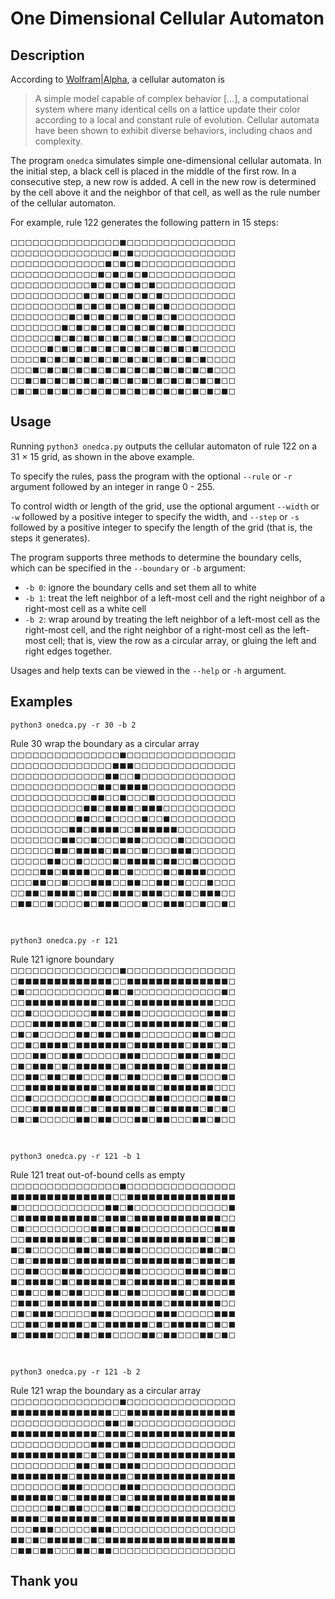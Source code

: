 # One Dimensional Cellular Automaton 

## Description 
According to [Wolfram|Alpha](https://www.wolframalpha.com/examples/science-and-technology/computational-sciences/cellular-automata), a cellular automaton is 
> A simple model capable of complex behavior [...], a computational system where many identical cells on a lattice update their color according to a local and constant rule of evolution. Cellular automata have been shown to exhibit diverse behaviors, including chaos and complexity. 

The program `onedca` simulates simple one-dimensional cellular automata. In the initial step, a black cell is placed in the middle of the first row. In a consecutive step, a new row is added. A cell in the new row is determined by the cell above it and the neighbor of that cell, as well as the rule number of the cellular automaton. 

For example, rule 122 generates the following pattern in 15 steps: 

◻◻◻◻◻◻◻◻◻◻◻◻◻◻◻◼◻◻◻◻◻◻◻◻◻◻◻◻◻◻◻\
◻◻◻◻◻◻◻◻◻◻◻◻◻◻◼◻◼◻◻◻◻◻◻◻◻◻◻◻◻◻◻\
◻◻◻◻◻◻◻◻◻◻◻◻◻◼◻◼◻◼◻◻◻◻◻◻◻◻◻◻◻◻◻\
◻◻◻◻◻◻◻◻◻◻◻◻◼◻◼◻◼◻◼◻◻◻◻◻◻◻◻◻◻◻◻\
◻◻◻◻◻◻◻◻◻◻◻◼◻◼◻◼◻◼◻◼◻◻◻◻◻◻◻◻◻◻◻\
◻◻◻◻◻◻◻◻◻◻◼◻◼◻◼◻◼◻◼◻◼◻◻◻◻◻◻◻◻◻◻\
◻◻◻◻◻◻◻◻◻◼◻◼◻◼◻◼◻◼◻◼◻◼◻◻◻◻◻◻◻◻◻\
◻◻◻◻◻◻◻◻◼◻◼◻◼◻◼◻◼◻◼◻◼◻◼◻◻◻◻◻◻◻◻\
◻◻◻◻◻◻◻◼◻◼◻◼◻◼◻◼◻◼◻◼◻◼◻◼◻◻◻◻◻◻◻\
◻◻◻◻◻◻◼◻◼◻◼◻◼◻◼◻◼◻◼◻◼◻◼◻◼◻◻◻◻◻◻\
◻◻◻◻◻◼◻◼◻◼◻◼◻◼◻◼◻◼◻◼◻◼◻◼◻◼◻◻◻◻◻\
◻◻◻◻◼◻◼◻◼◻◼◻◼◻◼◻◼◻◼◻◼◻◼◻◼◻◼◻◻◻◻\
◻◻◻◼◻◼◻◼◻◼◻◼◻◼◻◼◻◼◻◼◻◼◻◼◻◼◻◼◻◻◻\
◻◻◼◻◼◻◼◻◼◻◼◻◼◻◼◻◼◻◼◻◼◻◼◻◼◻◼◻◼◻◻\
◻◼◻◼◻◼◻◼◻◼◻◼◻◼◻◼◻◼◻◼◻◼◻◼◻◼◻◼◻◼◻


## Usage 
Running `python3 onedca.py` outputs the cellular automaton of rule 122 on a 31 × 15 grid, as shown in the above example. 

To specify the rules, pass the program with the optional `--rule` or `-r` argument followed by an integer in range 0 - 255. 

To control width or length of the grid, use the optional argument `--width` or `-w` followed by a positive integer to specify the width, and `--step` or `-s` followed by a positive integer to specify the length of the grid (that is, the steps it generates). 

The program supports three methods to determine the boundary cells, which can be specified in the `--boundary` or `-b` argument: 

- `-b 0`: ignore the boundary cells and set them all to white  
- `-b 1`: treat the left neighbor of a left-most cell and the right neighbor of a right-most cell as a white cell
- `-b 2`: wrap around by treating the left neighbor of a left-most cell as the right-most cell, and the right neighbor of a right-most cell as the left-most cell; that is, view the row as a circular array, or gluing the left and right edges together. 

Usages and help texts can be viewed in the `--help` or `-h` argument. 

## Examples 

```
python3 onedca.py -r 30 -b 2
```

Rule 30     wrap the boundary as a circular array\
◻◻◻◻◻◻◻◻◻◻◻◻◻◻◻◼◻◻◻◻◻◻◻◻◻◻◻◻◻◻◻\
◻◻◻◻◻◻◻◻◻◻◻◻◻◻◼◼◼◻◻◻◻◻◻◻◻◻◻◻◻◻◻\
◻◻◻◻◻◻◻◻◻◻◻◻◻◼◼◻◻◼◻◻◻◻◻◻◻◻◻◻◻◻◻\
◻◻◻◻◻◻◻◻◻◻◻◻◼◼◻◼◼◼◼◻◻◻◻◻◻◻◻◻◻◻◻\
◻◻◻◻◻◻◻◻◻◻◻◼◼◻◻◼◻◻◻◼◻◻◻◻◻◻◻◻◻◻◻\
◻◻◻◻◻◻◻◻◻◻◼◼◻◼◼◼◼◻◼◼◼◻◻◻◻◻◻◻◻◻◻\
◻◻◻◻◻◻◻◻◻◼◼◻◻◼◻◻◻◻◼◻◻◼◻◻◻◻◻◻◻◻◻\
◻◻◻◻◻◻◻◻◼◼◻◼◼◼◼◻◻◼◼◼◼◼◼◻◻◻◻◻◻◻◻\
◻◻◻◻◻◻◻◼◼◻◻◼◻◻◻◼◼◼◻◻◻◻◻◼◻◻◻◻◻◻◻\
◻◻◻◻◻◻◼◼◻◼◼◼◼◻◼◼◻◻◼◻◻◻◼◼◼◻◻◻◻◻◻\
◻◻◻◻◻◼◼◻◻◼◻◻◻◻◼◻◼◼◼◼◻◼◼◻◻◼◻◻◻◻◻\
◻◻◻◻◼◼◻◼◼◼◼◻◻◼◼◻◼◻◻◻◻◼◻◼◼◼◼◻◻◻◻\
◻◻◻◼◼◻◻◼◻◻◻◼◼◼◻◻◼◼◻◻◼◼◻◼◻◻◻◼◻◻◻\
◻◻◼◼◻◼◼◼◼◻◼◼◻◻◼◼◼◻◼◼◼◻◻◼◼◻◼◼◼◻◻\
◻◼◼◻◻◼◻◻◻◻◼◻◼◼◼◻◻◻◼◻◻◼◼◼◻◻◼◻◻◼◻

<br/>

```
python3 onedca.py -r 121
```

Rule 121     ignore boundary\
◻◻◻◻◻◻◻◻◻◻◻◻◻◻◻◼◻◻◻◻◻◻◻◻◻◻◻◻◻◻◻\
◻◼◼◼◼◼◼◼◼◼◼◼◼◼◻◻◼◼◼◼◼◼◼◼◼◼◼◼◼◼◻\
◻◼◻◻◻◻◻◻◻◻◻◻◻◼◼◻◼◻◻◻◻◻◻◻◻◻◻◻◻◼◻\
◻◻◼◼◼◼◼◼◼◼◼◼◻◼◼◼◻◼◼◼◼◼◼◼◼◼◼◼◻◻◻\
◻◻◼◻◻◻◻◻◻◻◻◼◼◼◻◼◼◼◻◻◻◻◻◻◻◻◻◼◼◼◻\
◻◻◻◼◼◼◼◼◼◼◻◼◻◼◼◼◻◼◼◼◼◼◼◼◼◼◻◼◻◼◻\
◻◼◻◼◻◻◻◻◻◼◼◻◼◼◻◼◼◼◻◻◻◻◻◻◻◼◼◻◼◻◻\
◻◻◼◻◼◼◼◼◻◼◼◼◼◼◼◼◻◼◼◼◼◼◼◼◻◼◼◼◻◼◻\
◻◻◻◼◼◻◻◼◼◼◻◻◻◻◻◼◼◼◻◻◻◻◻◼◼◼◻◼◼◻◻\
◻◼◻◼◼◼◻◼◻◼◼◼◼◼◻◼◻◼◼◼◼◼◻◼◻◼◼◼◼◼◻\
◻◻◼◼◻◼◼◻◼◼◻◻◻◼◼◻◼◼◻◻◻◼◼◻◼◼◻◻◻◼◻\
◻◻◼◼◼◼◼◼◼◼◼◼◻◼◼◼◼◼◼◼◻◼◼◼◼◼◼◼◻◻◻\
◻◻◼◻◻◻◻◻◻◻◻◼◼◼◻◻◻◻◻◼◼◼◻◻◻◻◻◼◼◼◻\
◻◻◻◼◼◼◼◼◼◼◻◼◻◼◼◼◼◼◻◼◻◼◼◼◼◼◻◼◻◼◻\
◻◼◻◼◻◻◻◻◻◼◼◻◼◼◻◻◻◼◼◻◼◼◻◻◻◼◼◻◼◻◻

<br/>

```
python3 onedca.py -r 121 -b 1
```

Rule 121     treat out-of-bound cells as empty\
◻◻◻◻◻◻◻◻◻◻◻◻◻◻◻◼◻◻◻◻◻◻◻◻◻◻◻◻◻◻◻\
◼◼◼◼◼◼◼◼◼◼◼◼◼◼◻◻◼◼◼◼◼◼◼◼◼◼◼◼◼◼◼\
◼◻◻◻◻◻◻◻◻◻◻◻◻◼◼◻◼◻◻◻◻◻◻◻◻◻◻◻◻◻◼\
◻◼◼◼◼◼◼◼◼◼◼◼◻◼◼◼◻◼◼◼◼◼◼◼◼◼◼◼◼◻◻\
◻◼◻◻◻◻◻◻◻◻◻◼◼◼◻◼◼◼◻◻◻◻◻◻◻◻◻◻◼◼◼\
◻◻◼◼◼◼◼◼◼◼◻◼◻◼◼◼◻◼◼◼◼◼◼◼◼◼◼◻◼◻◼\
◼◻◼◻◻◻◻◻◻◼◼◻◼◼◻◼◼◼◻◻◻◻◻◻◻◻◼◼◻◼◻\
◻◼◻◼◼◼◼◼◻◼◼◼◼◼◼◼◻◼◼◼◼◼◼◼◼◻◼◼◼◻◼\
◻◻◼◼◻◻◻◼◼◼◻◻◻◻◻◼◼◼◻◻◻◻◻◻◼◼◼◻◼◼◻\
◼◻◼◼◼◼◻◼◻◼◼◼◼◼◻◼◻◼◼◼◼◼◼◻◼◻◼◼◼◼◼\
◻◼◼◻◻◼◼◻◼◼◻◻◻◼◼◻◼◼◻◻◻◻◼◼◻◼◼◻◻◻◼\
◻◼◼◼◻◼◼◼◼◼◼◼◻◼◼◼◼◼◼◼◼◻◼◼◼◼◼◼◼◻◻\
◻◼◻◼◼◼◻◻◻◻◻◼◼◼◻◻◻◻◻◻◼◼◼◻◻◻◻◻◼◼◼\
◻◻◼◼◻◼◼◼◼◼◻◼◻◼◼◼◼◼◼◻◼◻◼◼◼◼◼◻◼◻◼\
◼◻◼◼◼◼◻◻◻◼◼◻◼◼◻◻◻◻◼◼◻◼◼◻◻◻◼◼◻◼◻

<br/>

```
python3 onedca.py -r 121 -b 2
```

Rule 121     wrap the boundary as a circular array\
◻◻◻◻◻◻◻◻◻◻◻◻◻◻◻◼◻◻◻◻◻◻◻◻◻◻◻◻◻◻◻\
◼◼◼◼◼◼◼◼◼◼◼◼◼◼◻◻◼◼◼◼◼◼◼◼◼◼◼◼◼◼◼\
◻◻◻◻◻◻◻◻◻◻◻◻◻◼◼◻◼◻◻◻◻◻◻◻◻◻◻◻◻◻◻\
◼◼◼◼◼◼◼◼◼◼◼◼◻◼◼◼◻◼◼◼◼◼◼◼◼◼◼◼◼◼◼\
◻◻◻◻◻◻◻◻◻◻◻◼◼◼◻◼◼◼◻◻◻◻◻◻◻◻◻◻◻◻◻\
◼◼◼◼◼◼◼◼◼◼◻◼◻◼◼◼◻◼◼◼◼◼◼◼◼◼◼◼◼◼◼\
◻◻◻◻◻◻◻◻◻◼◼◻◼◼◻◼◼◼◻◻◻◻◻◻◻◻◻◻◻◻◻\
◼◼◼◼◼◼◼◼◻◼◼◼◼◼◼◼◻◼◼◼◼◼◼◼◼◼◼◼◼◼◼\
◻◻◻◻◻◻◻◼◼◼◻◻◻◻◻◼◼◼◻◻◻◻◻◻◻◻◻◻◻◻◻\
◼◼◼◼◼◼◻◼◻◼◼◼◼◼◻◼◻◼◼◼◼◼◼◼◼◼◼◼◼◼◼\
◻◻◻◻◻◼◼◻◼◼◻◻◻◼◼◻◼◼◻◻◻◻◻◻◻◻◻◻◻◻◻\
◼◼◼◼◻◼◼◼◼◼◼◼◻◼◼◼◼◼◼◼◼◼◼◼◼◼◼◼◼◼◼\
◻◻◻◼◼◼◻◻◻◻◻◼◼◼◻◻◻◻◻◻◻◻◻◻◻◻◻◻◻◻◻\
◼◼◻◼◻◼◼◼◼◼◻◼◻◼◼◼◼◼◼◼◼◼◼◼◼◼◼◼◼◼◼\
◻◼◼◻◼◼◻◻◻◼◼◻◼◼◻◻◻◻◻◻◻◻◻◻◻◻◻◻◻◻◻

## Thank you 
